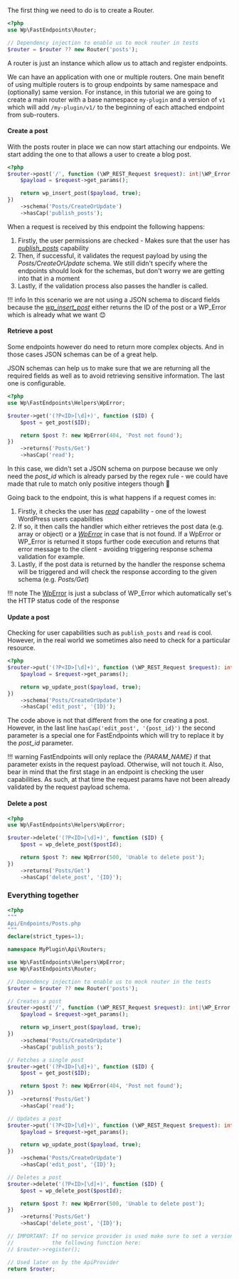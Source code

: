 The first thing we need to do is to create a Router.

```php
<?php
use Wp\FastEndpoints\Router;

// Dependency injection to enable us to mock router in tests
$router = $router ?? new Router('posts');
```

A router is just an instance which allow us to attach and register endpoints.

We can have an application with one or multiple routers. One main benefit of using multiple routers is to group endpoints by same namespace and (optionally) same version. For instance,
in this tutorial we are going to create a main router with a base namespace `my-plugin` and a version of `v1`
which will add `/my-plugin/v1/` to the beginning of each attached endpoint from sub-routers.

#### Create a post

With the posts router in place we can now start attaching our endpoints. We start adding the one to that
allows a user to create a blog post.

```php
<?php
$router->post('/', function (\WP_REST_Request $request): int|\WP_Error {
    $payload = $request->get_params();

    return wp_insert_post($payload, true);
})
    ->schema('Posts/CreateOrUpdate')
    ->hasCap('publish_posts');
```

When a request is received by this endpoint the following happens:

1) Firstly, the user permissions are checked - Makes sure that the user has [*publish_posts*](https://wordpress.org/documentation/article/roles-and-capabilities/#publish_posts) capability
2) Then, if successful, it validates the request payload by using the *Posts/CreateOrUpdate* schema.
   We still didn't specify where the endpoints should look for the schemas, but don't worry we are getting into that in a moment
3) Lastly, if the validation process also passes the handler is called.

!!! info
    In this scenario we are not using a JSON schema to discard fields because the [_wp_insert_post_](https://developer.wordpress.org/reference/functions/wp_insert_post/)
    either returns the ID of the post or a WP_Error which is already what we want 😊

#### Retrieve a post

Some endpoints however do need to return more complex objects. And in those cases JSON
schemas can be of a great help.

JSON schemas can help us to make sure that we are returning all the required fields
as well as to avoid retrieving sensitive information. The last one is configurable.

```php
<?php
use Wp\FastEndpoints\Helpers\WpError;

$router->get('(?P<ID>[\d]+)', function ($ID) {
    $post = get_post($ID);

    return $post ?: new WpError(404, 'Post not found');
})
    ->returns('Posts/Get')
    ->hasCap('read');
```

In this case, we didn't set a JSON schema on purpose because we only need the
*post_id* which is already parsed by the regex rule - we could have made that rule
to match only positive integers though 🤔

Going back to the endpoint, this is what happens if a request comes in:

1) Firstly, it checks the user has [_read_](https://wordpress.org/documentation/article/roles-and-capabilities/#read)
   capability - one of the lowest WordPress users capabilities
2) If so, it then calls the handler which either retrieves the post data (e.g. array or object)
   or a [_WpError_](https://github.com/matapatos/wp-fastendpoints/blob/main/src/Helpers/WpError.php)
   in case that is not found. If a WpError or WP_Error is returned it stops further code execution
   and returns that error message to the client - avoiding triggering response schema validation for example.
3) Lastly, if the post data is returned by the handler the response schema will be triggered
   and will check the response according to the given schema (e.g. _Posts/Get_)

!!! note
    The [WpError](https://github.com/matapatos/wp-fastendpoints/blob/main/src/Helpers/WpError.php)
    is just a subclass of WP_Error which automatically set's the HTTP status code of the response

#### Update a post

Checking for user capabilities such as `publish_posts` and `read` is cool. However, in the
real world we sometimes also need to check for a particular resource.

```php
<?php
$router->put('(?P<ID>[\d]+)', function (\WP_REST_Request $request): int|\WP_Error {
    $payload = $request->get_params();

    return wp_update_post($payload, true);
})
    ->schema('Posts/CreateOrUpdate')
    ->hasCap('edit_post', '{ID}');
```

The code above is not that different from the one for creating a post. However, in the last line
`hasCap('edit_post', '{post_id}')` the second parameter is a special one for FastEndpoints
which will try to replace it by the _post_id_ parameter.

!!! warning
    FastEndpoints will only replace the *{PARAM_NAME}* if that parameter
    exists in the request payload. Otherwise, will not touch it. Also, bear in mind that the first stage
    in an endpoint is checking the user capabilities. As such, at that time the request params have not
    been already validated by the request payload schema.

#### Delete a post

```php
<?php
use Wp\FastEndpoints\Helpers\WpError;

$router->delete('(?P<ID>[\d]+)', function ($ID) {
    $post = wp_delete_post($postId);

    return $post ?: new WpError(500, 'Unable to delete post');
})
    ->returns('Posts/Get')
    ->hasCap('delete_post', '{ID}');
```

### Everything together

```php
<?php
"""
Api/Endpoints/Posts.php
"""
declare(strict_types=1);

namespace MyPlugin\Api\Routers;

use Wp\FastEndpoints\Helpers\WpError;
use Wp\FastEndpoints\Router;

// Dependency injection to enable us to mock router in the tests
$router = $router ?? new Router('posts');

// Creates a post
$router->post('/', function (\WP_REST_Request $request): int|\WP_Error {
    $payload = $request->get_params();

    return wp_insert_post($payload, true);
})
    ->schema('Posts/CreateOrUpdate')
    ->hasCap('publish_posts');

// Fetches a single post
$router->get('(?P<ID>[\d]+)', function ($ID) {
    $post = get_post($ID);

    return $post ?: new WpError(404, 'Post not found');
})
    ->returns('Posts/Get')
    ->hasCap('read');

// Updates a post
$router->put('(?P<ID>[\d]+)', function (\WP_REST_Request $request): int|\WP_Error {
    $payload = $request->get_params();

    return wp_update_post($payload, true);
})
    ->schema('Posts/CreateOrUpdate')
    ->hasCap('edit_post', '{ID}');

// Deletes a post
$router->delete('(?P<ID>[\d]+)', function ($ID) {
    $post = wp_delete_post($postId);

    return $post ?: new WpError(500, 'Unable to delete post');
})
    ->returns('Posts/Get')
    ->hasCap('delete_post', '{ID}');

// IMPORTANT: If no service provider is used make sure to set a version to the $router and call
//            the following function here:
// $router->register();

// Used later on by the ApiProvider
return $router;
```